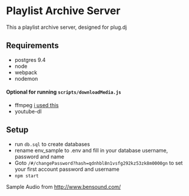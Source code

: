 # Playlist Archive Server

This a playlist archive server, designed for plug.dj

## Requirements

* postgres 9.4
* node
* webpack
* nodemon

#### Optional for running `scripts/downloadMedia.js`

* ffmpeg [i used this](https://trac.ffmpeg.org/wiki/CompilationGuide/Ubuntu)
* youtube-dl

## Setup

* run `db.sql` to create databases
* rename env_sample to .env and fill in your database username, password and name
* Goto `/#/changePassword?hash=qdnhbl8n1vsfg292kz53zk8m0000gn` to set your first account password and username
* `npm start`


Sample Audio from http://www.bensound.com/
